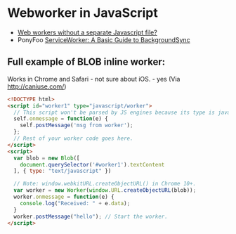 # Webworker in JavaScript

 * [Web workers without a separate Javascript file?](https://stackoverflow.com/questions/5408406/web-workers-without-a-separate-javascript-file)
 * PonyFoo [ServiceWorker: A Basic Guide to BackgroundSync](https://ponyfoo.com/articles/backgroundsync)

## Full example of BLOB inline worker:

Works in Chrome and Safari - not sure about iOS. - yes (Via http://caniuse.com/)

```html
<!DOCTYPE html>
<script id="worker1" type="javascript/worker">
  // This script won't be parsed by JS engines because its type is javascript/worker.
  self.onmessage = function(e) {
    self.postMessage('msg from worker');
  };
  // Rest of your worker code goes here.
</script>
<script>
  var blob = new Blob([
    document.querySelector('#worker1').textContent
  ], { type: "text/javascript" })

  // Note: window.webkitURL.createObjectURL() in Chrome 10+.
  var worker = new Worker(window.URL.createObjectURL(blob));
  worker.onmessage = function(e) {
    console.log("Received: " + e.data);
  }
  worker.postMessage("hello"); // Start the worker.
</script>
```

